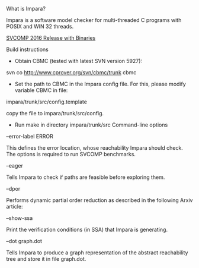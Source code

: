 
What is Impara?

Impara is a software model checker for multi-threaded C programs with POSIX and WIN 32 threads.

[SVCOMP 2016 Release with Binaries](https://github.com/bjowac/impara/releases/tag/0.4.3)
















Build instructions

* Obtain CBMC (tested with latest SVN version 5927):

svn co http://www.cprover.org/svn/cbmc/trunk cbmc

* Set the path to CBMC in the Impara config file. For this, please modify variable CBMC in file:

impara/trunk/src/config.template

copy the file to impara/trunk/src/config.

* Run make in directory impara/trunk/src
Command-line options

–error-label ERROR

This defines the error location, whose reachability Impara should check. The options is required to run SVCOMP benchmarks.

–eager

Tells Impara to check if paths are feasible before exploring them.

–dpor

Performs dynamic partial order reduction as described in the following Arxiv article:

–show-ssa

Print the verification conditions (in SSA) that Impara is generating.

–dot graph.dot

Tells Impara to produce a graph representation of the abstract reachability tree and store it in file graph.dot.

